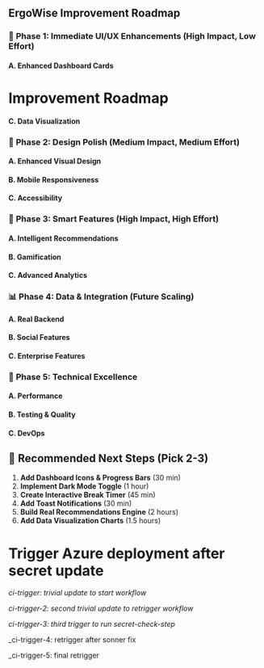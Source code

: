 ## ErgoWise Improvement Roadmap

### 🎯 **Phase 1: Immediate UI/UX Enhancements (High Impact, Low Effort)**

#### A. Enhanced Dashboard Cards

# Improvement Roadmap


#### C. Data Visualization

### 🎨 **Phase 2: Design Polish (Medium Impact, Medium Effort)**

#### A. Enhanced Visual Design

#### B. Mobile Responsiveness

#### C. Accessibility

### 🧠 **Phase 3: Smart Features (High Impact, High Effort)**

#### A. Intelligent Recommendations

#### B. Gamification

#### C. Advanced Analytics

### 📊 **Phase 4: Data & Integration (Future Scaling)**

#### A. Real Backend

#### B. Social Features

#### C. Enterprise Features

### 🔧 **Phase 5: Technical Excellence**

#### A. Performance

#### B. Testing & Quality

#### C. DevOps


## 🎯 **Recommended Next Steps (Pick 2-3)**

1. **Add Dashboard Icons & Progress Bars** (30 min)
2. **Implement Dark Mode Toggle** (1 hour)
3. **Create Interactive Break Timer** (45 min)
4. **Add Toast Notifications** (30 min)
5. **Build Real Recommendations Engine** (2 hours)
6. **Add Data Visualization Charts** (1.5 hours)

# Trigger Azure deployment after secret update
_ci-trigger: trivial update to start workflow_

_ci-trigger-2: second trivial update to retrigger workflow_

_ci-trigger-3: third trigger to run secret-check-step_

_ci-trigger-4: retrigger after sonner fix

_ci-trigger-5: final retrigger